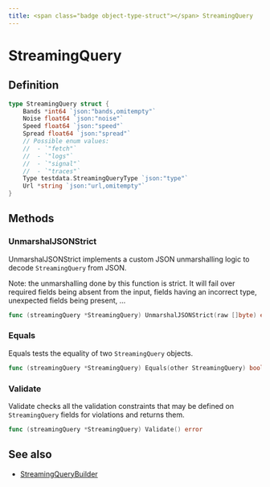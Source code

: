 ```yaml
---
title: <span class="badge object-type-struct"></span> StreamingQuery
---
```

# <span class="badge object-type-struct"></span> StreamingQuery

## Definition

```go
type StreamingQuery struct {
    Bands *int64 `json:"bands,omitempty"`
    Noise float64 `json:"noise"`
    Speed float64 `json:"speed"`
    Spread float64 `json:"spread"`
    // Possible enum values:
    //  - `"fetch"` 
    //  - `"logs"` 
    //  - `"signal"` 
    //  - `"traces"` 
    Type testdata.StreamingQueryType `json:"type"`
    Url *string `json:"url,omitempty"`
}
```
## Methods

### <span class="badge object-method"></span> UnmarshalJSONStrict

UnmarshalJSONStrict implements a custom JSON unmarshalling logic to decode `StreamingQuery` from JSON.

Note: the unmarshalling done by this function is strict. It will fail over required fields being absent from the input, fields having an incorrect type, unexpected fields being present, …

```go
func (streamingQuery *StreamingQuery) UnmarshalJSONStrict(raw []byte) error
```

### <span class="badge object-method"></span> Equals

Equals tests the equality of two `StreamingQuery` objects.

```go
func (streamingQuery *StreamingQuery) Equals(other StreamingQuery) bool
```

### <span class="badge object-method"></span> Validate

Validate checks all the validation constraints that may be defined on `StreamingQuery` fields for violations and returns them.

```go
func (streamingQuery *StreamingQuery) Validate() error
```

## See also

 * <span class="badge builder"></span> [StreamingQueryBuilder](./builder-StreamingQueryBuilder.md)

